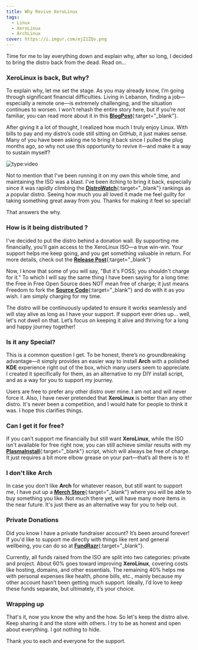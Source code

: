 ```yaml
---
title: Why Revive XeroLinux
tags:
  - Linux
  - XeroLinux
  - ArchLinux
cover: https://i.imgur.com/ejZ1ZQv.png
---
```


Time for me to lay everything down and explain why, after so long, I decided to bring the distro back from the dead. Read on...

### XeroLinux is back, But why?

To explain why, let me set the stage. As you may already know, I’m going through significant financial difficulties. Living in Lebanon, finding a job—especially a remote one—is extremely challenging, and the situation continues to worsen. I won’t rehash the entire story here, but if you’re not familiar, you can read more about it in this [**BlogPost**](https://blog.techxero.com/index.php/2024/06/07/actively-looking-for-a-job/){:target="_blank"}.

After giving it a lot of thought, I realized how much I truly enjoy Linux. With bills to pay and my distro’s code still sitting on GitHub, it just makes sense. Many of you have been asking me to bring it back since I pulled the plug months ago, so why not use this opportunity to revive it—and make it a way to sustain myself?

![type:video](https://www.youtube.com/embed/lsYg6-wUWXw)

Not to mention that I've been running it on my own this whole time, and maintaining the ISO was a blast. I've been itching to bring it back, especially since it was rapidly climbing the [**DistroWatch**](https://distrowatch.com){:target="_blank"} rankings as a popular distro. Seeing how much you all loved it made me feel guilty for taking something great away from you. Thanks for making it feel so special!

That answers the why.

### How is it being distributed ?

I've decided to put the distro behind a donation wall. By supporting me financially, you'll gain access to the XeroLinux ISO—a true win-win. Your support helps me keep going, and you get something valuable in return. For more details, check out the [**Release Post**](https://xerolinux.xyz/iso/){:target="_blank"}

Now, I know that some of you will say, "But it's FOSS; you shouldn't charge for it." To which I will say the same thing I have been saying for a long time: the Free in Free Open Source does NOT mean free of charge; it just means Freedom to fork the [**Source Code**](https://github.com/XeroLinuxDev){:target="_blank"} and do with it as you wish. I am simply charging for my time.

The distro will be continuously updated to ensure it works seamlessly and will stay alive as long as I have your support. If support ever dries up… well, let's not dwell on that. Let’s focus on keeping it alive and thriving for a long and happy journey together!

### Is it any Special?

This is a common question I get. To be honest, there’s no groundbreaking advantage—it simply provides an easier way to install **Arch** with a polished **KDE** experience right out of the box, which many users seem to appreciate. I created it specifically for them, as an alternative to my DIY install script, and as a way for you to support my journey.

Users are free to prefer any other distro over mine. I am not and will never force it. Also, I have never pretended that **XeroLinux** is better than any other distro. It's never been a competition, and I would hate for people to think it was. I hope this clarifies things.

### Can I get it for free?

If you can’t support me financially but still want **XeroLinux**, while the ISO isn't available for free right now, you can still achieve similar results with my [**PlasmaInstall**](https://github.com/xerolinux/xero-plasma){:target="_blank"} script, which will always be free of charge. It just requires a bit more elbow grease on your part—that’s all there is to it!

### I don't like Arch

In case you don't like **Arch** for whatever reason, but still want to support me, I have put up a [**Merch Store**](https://shop.xerolinux.xyz){:target="_blank"} where you will be able to buy something you like. Not much there yet, will have many more items in the near future. It's just there as an alternative way for you to help out.

### Private Donations

Did you know I have a private fundraiser account? It’s been around forever! If you'd like to support me directly with things like rent and general wellbeing, you can do so at [**FundRazr**](https://fundrazr.com/xerolinux){:target="_blank"}.

Currently, all funds raised from the ISO are split into two categories: private and project. About 60% goes toward improving **XeroLinux**, covering costs like hosting, domains, and other essentials. The remaining 40% helps me with personal expenses like health, phone bills, etc., mainly because my other account hasn’t been getting much support. Ideally, I’d love to keep these funds separate, but ultimately, it’s your choice.

### Wrapping up

That's it, now you know the why and the how. So let's keep the distro alive. Keep sharing it and the store with others. I try to be as honest and open about everything. I got nothing to hide.

Thank you to each and everyone for the support.


